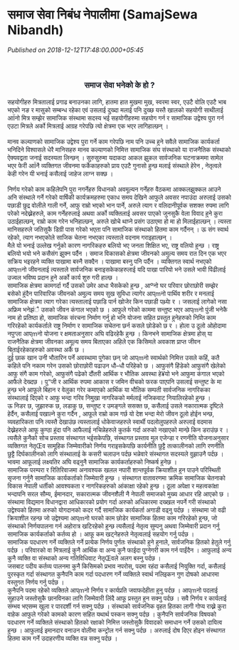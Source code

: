# समाज सेवा निबंध नेपालीमा (SamajSewa Nibandh)

*Published on 2018-12-12T17:48:00.000+05:45*

<br />
<h2 style="text-align: center;">
<span style="background-color: white; color: #1d2129; font-family: "helvetica" , "arial" , sans-serif;"><b><span style="font-size: large;">समाज सेवा भनेको के हो ?</span></b></span></h2>
<span style="background-color: white; color: #1d2129; font-family: "helvetica" , "arial" , sans-serif;">सहयोगीहरु मित्रतालाई प्रगाढ बनाउनका लागि, हातमा हात मुखमा मुख, स्वरमा स्वर, एउटै वोलि एउटै भाब भएको नङ र मासुको सम्बन्ध रहेका एवं उसलाई दुख्दा मलाई पनि दुख्छ यस्तै खालको सहयोगी साथीलाई आÏनो मित्र सम्झेर सामाजिक संस्थामा सदस्य भई सहयोगीहरुमा सहयोग गर्न र सामाजिक उद्वेश्य पुरा गर्न एउटा मित्रले अर्को मित्रलाई आग्रह गरेपछि त्यो क्षेत्रमा एक भएर लागिहाल्छन् । </span><br />
<br style="background-color: white; color: #1d2129; font-family: Helvetica, Arial, sans-serif;" />
<span style="background-color: white; color: #1d2129; font-family: "helvetica" , "arial" , sans-serif;">मानव कल्याणको सामाजिक उद्वेश्य पुरा गर्ने काम गरेपछि नाम पनि उच्च हुने सवैले सामाजिक कार्यकर्ता भनिदिने विश्वासले धेरै मानिसहरु मानव कल्याणको निमित्त सामाजिक संघ संस्थाको या राजनैतिक संस्थाको ऐक्यवद्वता जनाई सदस्यता लिन्छन् । सुरुसुरुमा यदाकदा आकल झुकल सार्वजनिक घटनाक्रममा सामेल भएर फेरी आÏनै व्यक्तिगत जीवनमा फर्केकाहरुको प्राय एउटै गुनासो हुन्छ मलाई संस्थाले हेरेन , नेतृत्वले केही गरेन यी भनाई कसैलाई जाहेज लाग्न सक्छ । </span><br />
<br style="background-color: white; color: #1d2129; font-family: Helvetica, Arial, sans-serif;" />
<span style="background-color: white; color: #1d2129; font-family: "helvetica" , "arial" , sans-serif;">निर्णय गरेको काम कहिलेपनि पुरा नगर्नेहरु विधानको अवमूल्यन गर्नेहरु वैठकमा आक्कलझुक्कल आउने अनि संस्थाले गर्ने गरेको वार्षिकी कार्यक्रमहरुमा एकाध समय देखिने आफुले अवसर नपाउंदा अरुलाई उसको पछाडी छुद्र वोलीले गाली गर्ने, आफु राम्रो भएको भान पार्ने, अरुले त्याग र वलिदानीपूर्वक सशक्त रुपमा लागि परेको नदेख्नेहरुले, काम गर्नेहरुलाई अथवा अर्को व्यक्तिलाई अवसर पाएको जुनसुकै वेला विवाद हुने कुरा उठाईहाल्छन्, राम्रो काम गरेन भनिहाल्छन्, अरुले खोचे थाप्ने प्रसंग उठाएमा हो मा हो मिलाईहाल्छन् । त्यस्ता मानिसहरुले जतिसुकै डिग्री पास गरेको भएता पनि सामाजिक संस्थाको हितमा काम गर्दैनन् । ऊ संग स्वार्थ रहेको, त्याग नभएकोले साजिक चेतना नभएका त्यस्ताले वदनाम गराइहाल्छन् ।</span><br />
<span style="background-color: white; color: #1d2129; font-family: "helvetica" , "arial" , sans-serif;">मैले यो भनाई उल्लेख गर्नुको कारण नागरिकहरु बलियो भए जनता शिक्षित भए, राष्ट्र वलियो हुन्छ । राष्ट्र बलियो भयो भने कसैसंग झुक्न पर्दैन । समाज विकासको क्षेत्रमा जीवनको अमुल्य समय रात दिन एक भएर सक्रिय भइरहने व्यक्ति पाखामा बस्नै सक्दैन । पाखामा बस्नु पनि पर्दैन । व्यक्तिगत स्वार्थ नभएको आप्mनो जीवनलाई त्यस्ताले सार्वजनिक बनाइसकेकाहरुलाई यदि पाखा पारियो भने उसले भावी पिंढीलाई उज्वल भविष्य प्रदान हुने अर्को कार्य शुरु गरी हाल्छ ।</span><br />
<span style="background-color: white; color: #1d2129; font-family: "helvetica" , "arial" , sans-serif;">सामाजिक क्षेत्रमा कामगर्दा गर्दै उसको उमेर आधा भैसकेको हुन्छ , आºनो घर परिवार छोराछोरी सम्झेर बसेको हुंदैन पारिवारिक जीवनको अमुल्य समय सुख सुविधा त्यागेर आप्mनो पार्थिव शरीर र मनलाई सामाजिक क्षेत्रमा त्याग गरेका त्यस्तालाई पछाडि पार्न खोजेर किन पछाडी पथ्र्याे र । जसलाई लागेको नसा अफ्रिम भनेझंै उसको जीवन कंगाल भएको छ । आफुले गरेको काममा सन्तुष्ट भएर आप्mनो पुंजी भनेकै नाम हो प्रतिष्ठा हो, सामाजिक संरचना निर्माण गर्नु हो भनि योजना सहित प्रस्तुत हुनेहरुको निम्ति काम गरिरहेको कार्यकर्ताले राष्ट्र निर्माण र सामाजिक सचेतना छर्न कसले छोडेको छ र । होला उ ठूलो ओहोदामा नपुग्ला आप्mनो योजना र क्षमताअनुसार अघि वढिरहेकै हुन्छ । किनभने सामाजिक क्षेत्रमा होस् या राजनैतिक क्षेत्रमा जीवनका अमूल्य समय बिताएका अहिले एक किसिमले अवकाश प्राप्त जीवन बिताईरहेकाहरुको अवस्था अर्कै छ । </span><br />
<span style="background-color: white; color: #1d2129; font-family: "helvetica" , "arial" , sans-serif;">दुर्ई छाक खान उनी भौतारिन पर्ने अवस्थामा पुगेका छन् जो आप्mनो स्वार्थको निमित्त उसले कहिं, कतै कहिले पनि नकाम गरेन उसको छोराछोरी पढाउन धौ–धौ परिहेको छ । आफुसंगै हिंडेको आफुसंगै खेलेको आफु संगै काम गरेको, आफुसंगै पढेको दौंतरी आर्थिक र भौतिक अवस्था हे¥यो भने आफुमा कंगाल भएको आफैले देख्दछ । पु“जी र आर्थिक रुपमा आकास र जमिन वीचको फरक पाएपनि उसलाई सन्तुष्ट के मा हुन्छ भने आफूले बिहान र वेलुका गरेर कमाएको आर्थिक या भौतिक सम्पती सार्वजनिक नागरिकका संस्थालाई दिएको र आफु भन्दा गरिव निमुखा नागरिकको मर्मलाई नजिकवाट नियालिरहेको हुन्छ ।</span><br />
<span style="background-color: white; color: #1d2129; font-family: "helvetica" , "arial" , sans-serif;">ऊ निडर छ, जुझारुक छ, लडाकु छ, सन्तुष्ट र उमङ्गले ससक्त छ, कसैलाई उसले नकारात्मक दृष्टिले हेर्दैन, कसैलाई पखाल्ने कुरा गर्दैन , आफूले राम्रो काम गर्छ यो देश भन्दा मेरो जीवन ठूलो होईन भन्छ, व्यवहारिकता पनि त्यस्तै देखाउंछ त्यस्तालाई धोकेवाजहरुले स्वार्थी पदलोलुपहरुले अरुलाई वदमास देख्नेहरुले आफू कुण्ठा हुंदा पनि आफैलाई नचिन्नेहरुले कुतर्क गर्दा अरुको नखाएको मान्छे किन डराउंछ र । त्यसैले कुनैको सोच प्रस्ताव संस्थागत भईसकेपछि, संस्थागत प्रस्ताव मुल एजेन्डा र रणनीति योजनाअनुसार व्यक्तिगत नेतृŒव सामूहिक जिम्मेवारीको निर्णय गराइसकेपछि कार्यनीति छुट्टै तत्कालीनको लागि रणनीति छुट्टै दिर्घकालीनको लागि संस्थालाई के कसरी चलाउन पर्दछ भन्नेवारे संस्थागत सदस्यले वुझाउनै पर्दछ । भावमा आफूलाई लक्ष्यतिर अघि वढ्नुनै सामाजिक कार्यकर्ताहरुको निष्कर्ष हुनेछ । </span><br />
<span style="background-color: white; color: #1d2129; font-family: "helvetica" , "arial" , sans-serif;">सामाजिक परम्परा र रितिरिवाजमा अनावश्यक खलल नपारी शान्तपूर्वक क्रियाशील हुन पाउने परिस्थिती सृजना गर्नुनै सामाजिक कार्यकर्ताको जिम्मेवारी हुन्छ । संस्थागत वातावरणमा क्रमिक सामाजिक चेतनाको विकास नेपाली धर्तीको आवश्यकता र नागरिकहरुको आंकाक्षा रहेको हुन्छ । ठूला अपेक्षा र महत्वकांक्षा भन्दापनि सरल सौम्य, ईमानदार, सकारात्मक जीवनशैली नै नेपाली समाजको मुख्य आधार रहि आएको छ । </span><br />
<span style="background-color: white; color: #1d2129; font-family: "helvetica" , "arial" , sans-serif;">संस्थामा विद्यमान विधानद्वारा आधिकारको प्रयोग गर्दा अरुको अधिकारमा दख्खल नपर्ने गरी संस्थाको उद्वेश्यको हितमा अरुको योगदानको कदर गर्दै सामाजिक कार्यकर्ता अगाडी वढ्नु पर्दछ । संस्थामा जो वढी क्रियाशील रहन्छ जो उद्वेश्यमा आप्mनो घरको काम छोडेर सामाजिक हितमा काम गरिरहेको हुन्छ, जो संस्थाको निर्णयपालना गर्न अहोरात्र खटिरहेको हुन्छ त्यसैलाई नेतृत्व सुम्पनु अथवा जिम्मेवारी प्रदान गर्नु सामाजिक कार्यकर्ताको कर्तव्य हो । आफू कम खट्नेहरुले नेतृत्वलाई सहयोग गर्नु पर्दछ ।</span><br />
<span style="background-color: white; color: #1d2129; font-family: "helvetica" , "arial" , sans-serif;">सामाजिक पदधारण गर्ने व्यक्तिले गर्ने प्रत्येक निर्णय पुर्णतः संस्थाको हुने हुनाले, सार्वजनिक हितको हेतुले गर्नु पर्दछ । परिवारको वा मित्रलाई कुनै आर्थिक वा अन्य कुनै फाईदा पुग्नेगरी काम गर्न पाईंदैन । आफुलाई अन्य कुनै व्यक्ति वा संस्थाको अन्य गतिविधिवाट नेतृŒवले अलग बस्नु पर्दछ ।</span><br />
<span style="background-color: white; color: #1d2129; font-family: "helvetica" , "arial" , sans-serif;">जसबाट पदीय कर्तव्य पालनमा कुनै किसिमको प्रभाव नपरोस्, पदमा रहंदा कसैलाई नियुक्ति गर्दा, कसैलाई पुरस्कृत गर्दा संस्थागत कुनैपनि काम गर्दा पदधारण गर्ने व्यक्तिले स्वार्थ नलिइकन गुण दोषको आधारमा वस्तुगत निर्णय गर्नु पर्दछ ।</span><br />
<span style="background-color: white; color: #1d2129; font-family: "helvetica" , "arial" , sans-serif;">कुनैपनि पदमा रहेको व्यक्तिले आप्mनो निर्णय र कार्यप्रति जवाफदेहीता हुनु पर्दछ । आप्mनो पदलाई सुहाउने जस्तोसुकै छानविनका लागि जिम्मेवारी लिंदै आफू प्रस्तुत हुन सक्नु पर्दछ । सवै निर्णय र कार्यलाई संम्भव भएसम्म खुला र पारदर्शी गर्न सक्नु पर्दछ । संस्थाको सार्वजनिक वृहत हितका लागी गोप्य राख्ने कुरा वाहेक आफुले गरेको कामको कारण सहित यथार्थ पस्कन सक्नु पर्दछ । कुनैपनि सार्वजनिक विषयको पदधारण गर्ने व्यक्तिले संस्थाको हितको रक्षाको निमित्त जस्तोसुकै विवादको समाधान गर्ने उसको दायित्व हुन्छ । आफुलाई इमानदार वनाउन वोलीमा कन्ट्रोल गर्न सक्नु पर्दछ । अरुलाई दोष दिएर होइन संस्थागत हितमा काम गर्ने उदाहरणीय व्यक्ति वन्न सक्नु पर्दछ । </span>